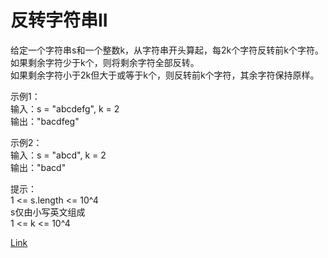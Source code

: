 <h1>反转字符串II</h1>

给定一个字符串s和一个整数k，从字符串开头算起，每2k个字符反转前k个字符。</br>
如果剩余字符少于k个，则将剩余字符全部反转。</br>
如果剩余字符小于2k但大于或等于k个，则反转前k个字符，其余字符保持原样。</br>

示例1：</br>
输入：s = "abcdefg", k = 2</br>
输出："bacdfeg"</br>

示例2：</br>
输入：s = "abcd", k = 2</br>
输出："bacd"</br>

提示：</br>
1 <= s.length <= 10^4</br>
s仅由小写英文组成</br>
1 <= k <= 10^4</br>

[Link](https://leetcode-cn.com/problems/reverse-string-ii/)